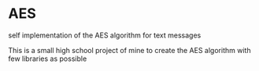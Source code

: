 # AES
self implementation of the AES algorithm for text messages

This is a small high school project of mine to create the AES algorithm with few libraries as possible
